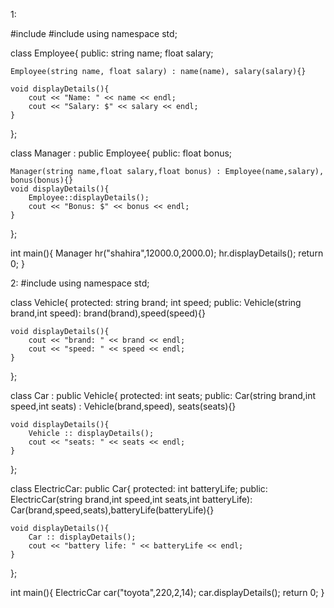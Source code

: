 1:

#include <iostream>
#include <string>
using namespace std;

class Employee{
    public:
    string name;
    float salary;

    
    Employee(string name, float salary) : name(name), salary(salary){}

    void displayDetails(){
        cout << "Name: " << name << endl;
        cout << "Salary: $" << salary << endl;
    }
};

class Manager : public Employee{
    public:
    float bonus;

    
    Manager(string name,float salary,float bonus) : Employee(name,salary), bonus(bonus){}
    void displayDetails(){
        Employee::displayDetails();
        cout << "Bonus: $" << bonus << endl;
    }
};

int main(){
    Manager hr("shahira",12000.0,2000.0);
    hr.displayDetails();
    return 0;
}


2:
#include <iostream>
using namespace std;

class Vehicle{
    protected:
    string brand;
    int speed;
    public:
    Vehicle(string brand,int speed): brand(brand),speed(speed){}

    void displayDetails(){
        cout << "brand: " << brand << endl;
        cout << "speed: " << speed << endl;
    }
};

class Car : public Vehicle{
    protected:
    int seats;
    public:
    Car(string brand,int speed,int seats) : Vehicle(brand,speed), seats(seats){}

    void displayDetails(){
        Vehicle :: displayDetails();
        cout << "seats: " << seats << endl;
    }
};

class ElectricCar: public Car{
    protected:
    int batteryLife;
    public:
    ElectricCar(string brand,int speed,int seats,int batteryLife): Car(brand,speed,seats),batteryLife(batteryLife){}

    void displayDetails(){
        Car :: displayDetails();
        cout << "battery life: " << batteryLife << endl;
    }
};

int main(){
    ElectricCar car("toyota",220,2,14);
    car.displayDetails();
    return 0;
}
